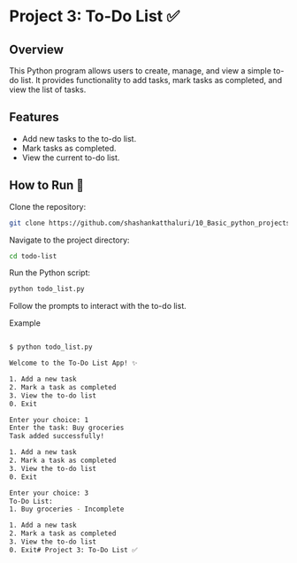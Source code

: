 # Project 3: To-Do List ✅

## Overview

This Python program allows users to create, manage, and view a simple to-do list. It provides functionality to add tasks, mark tasks as completed, and view the list of tasks.

## Features

- Add new tasks to the to-do list.
- Mark tasks as completed.
- View the current to-do list.

## How to Run 🚀

Clone the repository:

   ```bash
   git clone https://github.com/shashankatthaluri/10_Basic_python_projects/todo-list.git
   ```

Navigate to the project directory:

```bash
cd todo-list
```

Run the Python script:

```bash
python todo_list.py
```

Follow the prompts to interact with the to-do list.

Example

```bash

$ python todo_list.py

Welcome to the To-Do List App! ✨

1. Add a new task
2. Mark a task as completed
3. View the to-do list
0. Exit

Enter your choice: 1
Enter the task: Buy groceries
Task added successfully!

1. Add a new task
2. Mark a task as completed
3. View the to-do list
0. Exit

Enter your choice: 3
To-Do List:
1. Buy groceries - Incomplete

1. Add a new task
2. Mark a task as completed
3. View the to-do list
0. Exit# Project 3: To-Do List ✅
```

